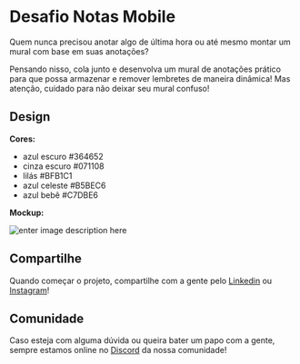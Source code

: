 # Desafio Notas Mobile

Quem nunca precisou anotar algo de última hora ou até mesmo montar um mural com base em suas anotações? 

Pensando nisso, cola junto e desenvolva um mural de anotações prático para que possa armazenar e remover lembretes de maneira dinâmica! Mas atenção, cuidado para não deixar seu mural confuso!

## Design

**Cores:**

 - azul escuro #364652
 - cinza escuro #071108
 - lilás #BFB1C1
 - azul celeste #B5BEC6
 - azul bebê #C7DBE6

**Mockup:** 

![enter image description here](https://i.ibb.co/Qkz0fzT/iphone-1.png)

## Compartilhe 

Quando começar o projeto, compartilhe com a gente pelo [Linkedin](https://www.linkedin.com/company/wave-labs) ou [Instagram](https://www.instagram.com/_wavelabs/)! 

## Comunidade

Caso esteja com alguma dúvida ou queira bater um papo com a gente, sempre estamos online no [Discord](https://discord.gg/AHbF8BK) da nossa comunidade! 
